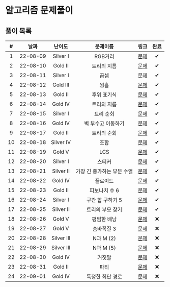 # 알고리즘 문제풀이

## 풀이 목록

|  #  |   날짜   |   난이도   |      문제이름       |      링크      | 완료 | 
| :-: | :------: | :-------: | :-----------------: | :-----------: | :--: | 
|  1  | 22-08-09 | Silver I | RGB거리 | [문제](https://www.acmicpc.net/problem/1149) | ✔ |
|  2  | 22-08-10 | Gold II | 트리의 지름 | [문제](https://www.acmicpc.net/problem/1167) | ✔ |
|  3  | 22-08-11 | Silver I | 곱셈 | [문제](https://www.acmicpc.net/problem/1629) | ✔ |
|  4  | 22-08-12 | Gold III | 웜홀 | [문제](https://www.acmicpc.net/problem/1865) | ✔ |
|  5  | 22-08-13 | Gold II | 후위 표기식 | [문제](https://www.acmicpc.net/problem/1918) | ✔ |
|  6  | 22-08-14 | Gold IV | 트리의 지름 | [문제](https://www.acmicpc.net/problem/1967) | ✔ |
|  7  | 22-08-15 | Silver I | 트리 순회 | [문제](https://www.acmicpc.net/problem/1991) | ✔ |
|  8  | 22-08-16 | Gold IV | 벽 부수고 이동하기 | [문제](https://www.acmicpc.net/problem/2206) | ✔ |
|  9  | 22-08-17 | Gold II | 트리의 순회 | [문제](https://www.acmicpc.net/problem/2263) | ✔ |
|  10 | 22-08-18 | Silver IV | 조합 | [문제](https://www.acmicpc.net/problem/2407) | ✔ |
|  11 | 22-08-19 | Gold V | LCS | [문제](https://www.acmicpc.net/problem/9251) | ✔ |
|  12 | 22-08-20 | Silver I | 스티커 | [문제](https://www.acmicpc.net/problem/9465) | ✔ |
|  13 | 22-08-21 | Silver II | 가장 긴 증가하는 부분 수열 | [문제](https://www.acmicpc.net/problem/11053) | ✔ |
|  14 | 22-08-22 | Gold IV | 플로이드 | [문제](https://www.acmicpc.net/problem/11404) | ✔ |
|  15 | 22-08-23 | Gold II | 피보나치 수 6 | [문제](https://www.acmicpc.net/problem/11444) | ✔ |
|  16 | 22-08-24 | Silver I | 구간 합 구하기 5 | [문제](https://www.acmicpc.net/problem/11660) | ✔ |
|  17 | 22-08-25 | Silver II | 트리의 부모 찾기 | [문제](https://www.acmicpc.net/problem/11725) | ✔ |
|  18 | 22-08-26 | Gold V | 평범한 배낭 | [문제](https://www.acmicpc.net/problem/12865) | ❌ |
|  19 | 22-08-27 | Gold V | 숨바꼭질 3 | [문제](https://www.acmicpc.net/problem/13549) | ❌ |
|  20 | 22-08-28 | Silver III | N과 M (2) | [문제](https://www.acmicpc.net/problem/15650) | ❌ |
|  21 | 22-08-29 | Silver III | N과 M (5) | [문제](https://www.acmicpc.net/problem/15654) | ❌ |
|  22 | 22-08-30 | Gold IV | 거짓말 | [문제](https://www.acmicpc.net/problem/1043) | ❌ |
|  23 | 22-08-31 | Gold II | 파티 | [문제](https://www.acmicpc.net/problem/1238) | ❌ |
|  24 | 22-09-01 | Gold IV | 특정한 최단 경로 | [문제](https://www.acmicpc.net/problem/1504) | ❌ |
